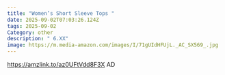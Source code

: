 ```yaml
---
title: "Women’s Short Sleeve Tops "
date: 2025-09-02T07:03:26.124Z
tags: 2025-09-02
Category: other
description: " 6.XX"
image: https://m.media-amazon.com/images/I/71gUIdHFUjL._AC_SX569_.jpg
---
```

https://amzlink.to/az0UFtVdd8F3X   AD